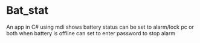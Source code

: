 # Bat_stat
An app in C# using mdi
shows battery status
can be set to alarm/lock pc or both when battery is offline
can set to enter password to stop alarm
